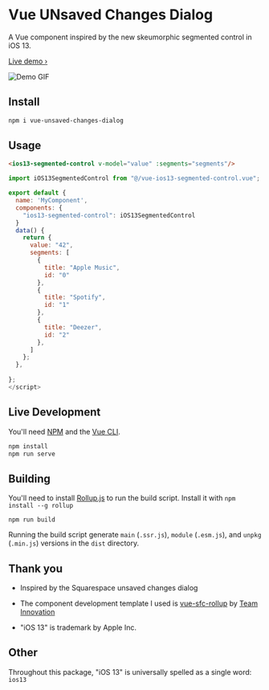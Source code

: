 # Vue UNsaved Changes Dialog

A Vue component inspired by the new skeumorphic segmented control in iOS 13.

[Live demo › ](https://vue-unsaved-changes-dialog.netlify.com)

![Demo GIF](/demo.gif)

## Install

```bash
npm i vue-unsaved-changes-dialog
```

## Usage

```html
<ios13-segmented-control v-model="value" :segments="segments"/>
```

```javascript
import iOS13SegmentedControl from "@/vue-ios13-segmented-control.vue";

export default {
  name: 'MyComponent',
  components: { 
    "ios13-segmented-control": iOS13SegmentedControl
  }
  data() {
    return {
      value: "42",
      segments: [
        {
          title: "Apple Music",
          id: "0"
        },
        {
          title: "Spotify",
          id: "1"
        },
        {
          title: "Deezer",
          id: "2"
        },
      ]
    };
  },
  
};
</script>

```

## Live Development

You'll need [NPM](https://www.npmjs.com/get-npm) and the [Vue CLI](https://cli.vuejs.org/guide/installation.html).

```bash
npm install 
npm run serve
```

## Building

You'll need to install [Rollup.js](https://rollupjs.org/guide/en/) to run the build script.
Install it with `npm install --g rollup` 

```
npm run build
```

Running the build script generate `main` (`.ssr.js`), `module` (`.esm.js`), and `unpkg` (`.min.js`) versions in the `dist` directory.

## Thank you

* Inspired by the Squarespace unsaved changes dialog 

* The component development template I used is [vue-sfc-rollup](https://github.com/team-innovation/vue-sfc-rollup) by [Team Innovation](https://github.com/team-innovation)

* "iOS 13" is trademark by Apple Inc.

## Other

Throughout this package, "iOS 13" is universally spelled as a single word: `ios13`
